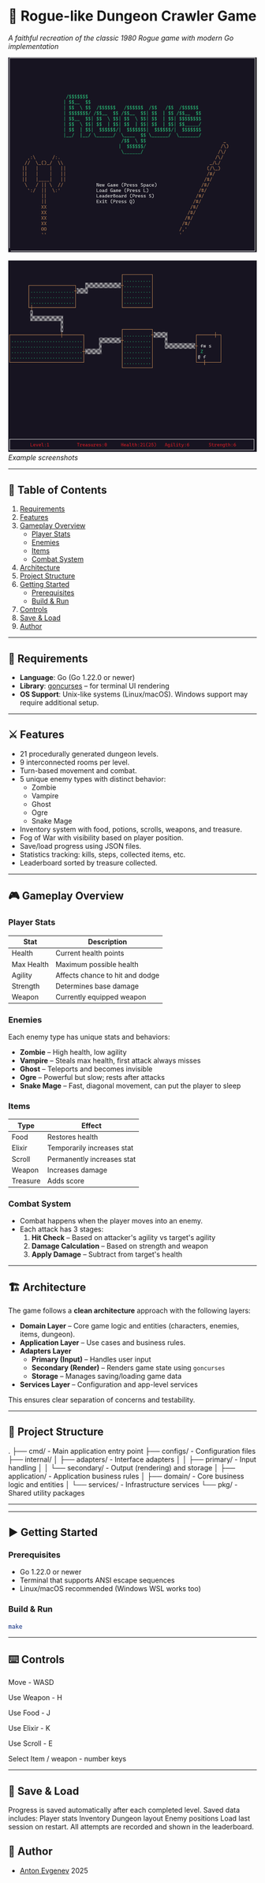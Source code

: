 # 🏰 Rogue-like Dungeon Crawler Game

*A faithful recreation of the classic 1980 Rogue game with modern Go implementation*

![MainWindow](misc/main_screen.png)  

![Game](misc/game.png)  
*Example screenshots*

---

## 🧭 Table of Contents

1. [Requirements](#requirements)
2. [Features](#features)
3. [Gameplay Overview](#gameplay-overview)
   - [Player Stats](#player-stats)
   - [Enemies](#enemies)
   - [Items](#items)
   - [Combat System](#combat-system)
4. [Architecture](#architecture)
5. [Project Structure](#project-structure)
6. [Getting Started](#getting-started)
   - [Prerequisites](#prerequisites)
   - [Build & Run](#build--run)
7. [Controls](#controls)
8. [Save & Load](#save--load)
9. [Author](#author)

---

## 🧰 Requirements

- **Language**: Go (Go 1.22.0 or newer)
- **Library**: [goncurses](https://github.com/rthornton128/goncurses ) – for terminal UI rendering
- **OS Support**: Unix-like systems (Linux/macOS). Windows support may require additional setup.

---

## ⚔️ Features

- 21 procedurally generated dungeon levels.
- 9 interconnected rooms per level.
- Turn-based movement and combat.
- 5 unique enemy types with distinct behavior:
  - Zombie
  - Vampire
  - Ghost
  - Ogre
  - Snake Mage
- Inventory system with food, potions, scrolls, weapons, and treasure.
- Fog of War with visibility based on player position.
- Save/load progress using JSON files.
- Statistics tracking: kills, steps, collected items, etc.
- Leaderboard sorted by treasure collected.

---

## 🎮 Gameplay Overview

### Player Stats

| Stat             | Description                                      |
|------------------|--------------------------------------------------|
| Health           | Current health points                            |
| Max Health       | Maximum possible health                          |
| Agility          | Affects chance to hit and dodge                  |
| Strength         | Determines base damage                           |
| Weapon           | Currently equipped weapon                        |

### Enemies

Each enemy type has unique stats and behaviors:
- **Zombie** – High health, low agility
- **Vampire** – Steals max health, first attack always misses
- **Ghost** – Teleports and becomes invisible
- **Ogre** – Powerful but slow; rests after attacks
- **Snake Mage** – Fast, diagonal movement, can put the player to sleep

### Items

| Type      | Effect                                              |
|-----------|-----------------------------------------------------|
| Food      | Restores health                                     |
| Elixir    | Temporarily increases stat                          |
| Scroll    | Permanently increases stat                          |
| Weapon    | Increases damage                                    |
| Treasure  | Adds score                                          |

### Combat System

- Combat happens when the player moves into an enemy.
- Each attack has 3 stages:
  1. **Hit Check** – Based on attacker's agility vs target's agility
  2. **Damage Calculation** – Based on strength and weapon
  3. **Apply Damage** – Subtract from target's health

---

## 🏗️ Architecture

The game follows a **clean architecture** approach with the following layers:

- **Domain Layer** – Core game logic and entities (characters, enemies, items, dungeon).
- **Application Layer** – Use cases and business rules.
- **Adapters Layer**
  - **Primary (Input)** – Handles user input
  - **Secondary (Render)** – Renders game state using `goncurses`
  - **Storage** – Manages saving/loading game data
- **Services Layer** – Configuration and app-level services

This ensures clear separation of concerns and testability.

---

## 📁 Project Structure
.
├── cmd/                - Main application entry point
├── configs/            - Configuration files
├── internal/
│   ├── adapters/       - Interface adapters
│   │   ├── primary/    - Input handling
│   │   └── secondary/  - Output (rendering) and storage
│   ├── application/    - Application business rules
│   ├── domain/         - Core business logic and entities
│   └── services/       - Infrastructure services
└── pkg/                - Shared utility packages

---

---

## ▶️ Getting Started

### Prerequisites

- Go 1.22.0 or newer
- Terminal that supports ANSI escape sequences
- Linux/macOS recommended (Windows WSL works too)

### Build & Run

```bash
make
```

---
## ⌨️ Controls  

Move - WASD

Use Weapon - H

Use Food - J

Use Elixir - K

Use Scroll - E

Select Item / weapon - number keys

---

## 💾 Save & Load  

Progress is saved automatically after each completed level.
Saved data includes:
Player stats
Inventory
Dungeon layout
Enemy positions
Load last session on restart.
All attempts are recorded and shown in the leaderboard.

## 📄 Author
- [Anton Evgenev](https://t.me/tdutanton) 2025